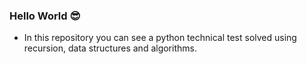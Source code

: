 ### Hello World 😎

* In this repository you can see a python technical test solved using recursion, data structures and algorithms.